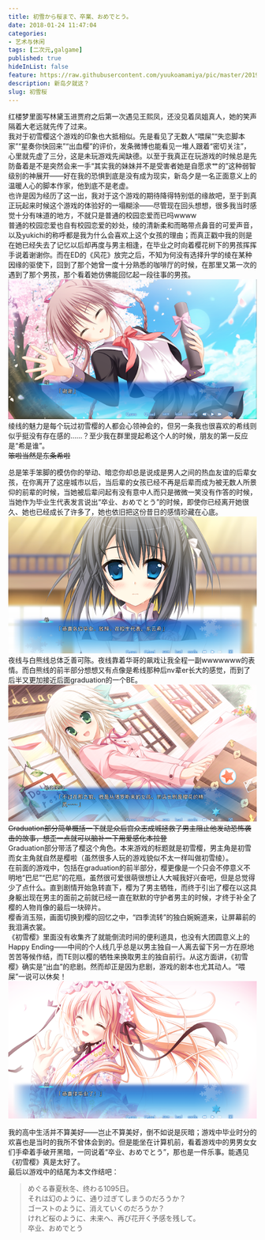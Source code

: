 ```yaml
---
title: 初雪から桜まで、卒業、おめでとう。
date: 2018-01-24 11:47:04
categories:
- 艺术与休闲
tags: [二次元,galgame]
published: true
hideInList: false
feature: https://raw.githubusercontent.com/yuukoamamiya/pic/master/20190508114834.png
description: 新岛夕就这？
slug: 初雪桜
---
```

红楼梦里面写林黛玉进贾府之后第一次遇见王熙凤，还没见着凤姐真人，她的笑声隔着大老远就先传了过来。  
我对于初雪樱这个游戏的印象也大抵相似。先是看见了无数人“喂屎”“失恋脚本家”“星奏你快回来”“出血樱”的评价，发条微博也能看见一堆人跟着“密切关注”，心里就先虚了三分，这是未玩游戏先闻缺德。以至于我真正在玩游戏的时候总是先防备着是不是突然会来一手“其实我的妹妹并不是受害者她是自愿求艹的”这种弱智级别的神展开——好在我的恐惧到底是没有成为现实，新岛夕是一名正面意义上的温暖人心的脚本作家，他到底不是老虚。  
也许是因为经历了这一出，我对于这个游戏的期待降得特别低的缘故吧，至于到真正玩起来时候这个游戏的体验好的一塌糊涂——尽管现在回头想想，很多我当时感觉十分有味道的地方，不就只是普通的校园恋爱而已吗wwww  
普通的校园恋爱也自有校园恋爱的妙处，绫的清新柔和而略带点鼻音的可爱声音，以及yukichi的称呼都是我为什么会喜欢上这个女孩的理由；而真正戳中我的则是在她已经失去了记忆以后却再度与男主相逢，在毕业之时向着樱花树下的男孩挥挥手说着谢谢你。而在ED的《风花》放完之后，不知为何没有选择升学的绫在某种因缘的驱使下，回到了那个她曾一度十分熟悉的咖啡厅的时候，在那里又第一次的遇到了那个男孩，那个看着她仿佛能回忆起一段往事的男孩。  
![](https://raw.githubusercontent.com/yuukoamamiya/pic/master/20190508115024.png)  
绫线的魅力是每个玩过初雪樱的人都会心领神会的，但另一条我也很喜欢的希线则似乎挺没有存在感的……？至少我在群里提起希这个人的时候，朋友的第一反应是“希是谁”。  
~~笨啦当然是东条希啦~~  

总是笨手笨脚的模仿你的举动、暗恋你却总是说成是男人之间的热血友谊的后辈女孩，在你离开了这座城市以后，当后辈的女孩已经不再是后辈而成为被无数人所景仰的前辈的时候，当她被后辈问起有没有意中人而只是微微一笑没有作答的时候，当她作为毕业生代表发言说出“卒业、おめでとう”的时候，即使你已经离开她很久、她也已经成长了许多了，她也依旧把这份昔日的感情珍藏在心底。  
![](https://raw.githubusercontent.com/yuukoamamiya/pic/master/20190508114958.png)  
夜线与白熊线总体乏善可陈。夜线靠着华哥的飙戏让我全程一副wwwwwww的表情。而白熊线的前半部分想想又有点像是希线那种后nv辈er长大的感觉，而到了后半又更加接近后面graduation的一个BE。  
![](https://raw.githubusercontent.com/yuukoamamiya/pic/master/20190508114913.png)  
~~Graduation部分简单概括一下就是众后宫众志成城拯救了男主阻止他发动恐怖袭击的故事，想歪一点就可以脑补一下用爱感化本拉登~~  
Graduation部分带活了樱这个角色。本来游戏的标题就是初雪樱，男主角是初雪而女主角就自然是樱啦（虽然很多人玩的游戏貌似不太一样叫做初雪绫）。   
在前面的游戏中，包括在graduation的前半部分，樱更像是一个只会不停意义不明地“巴尼”“巴尼”的花瓶，虽然很可爱很萌很想让人大喊我好兴奋吧，但是总觉得少了点什么。直到剧情开始急转直下，樱为了男主牺牲，而终于引出了樱在以这具身躯出现在男主的面前之前就已经一直在默默的守护者男主的时候，才终于补全了樱的人物肖像的最后一块碎片。   
樱香消玉殒，画面切换到樱的回忆之中，“四季流转”的独白婉婉道来，让屏幕前的我泪满衣裳。   
《初雪樱》里面没有收集齐了就能倒流时间的便利道具，也没有大团圆意义上的Happy Ending——中间的个人线几乎总是以男主独自一人离去留下另一方在原地苦苦等候作结，而TE则以樱的牺牲来换取男主的独自前行。从这方面讲，《初雪樱》确实是“出血”的悲剧。然而却正是因为悲剧，游戏的剧本也尤其动人。“喂屎”一说可以休矣！  
![](https://raw.githubusercontent.com/yuukoamamiya/pic/master/20190508114834.png)  

我的高中生活并不算美好——岂止不算美好，倒不如说是灰暗；游戏中毕业时分的欢喜也是当时的我所不曾体会到的。但是能坐在计算机前，看着游戏中的男男女女们手牵着手破开黑暗，一同说着“卒业、おめでとう”，那也是一件乐事。能遇见《初雪樱》真是太好了。   
最后以游戏中的结尾为本文作结吧：  

>めぐる春夏秋冬、终わる1095日。  
>それは幻のように、通り过ぎてしまうのだろうか？  
>ゴーストのように、消えていくのだろうか？  
>けれど桜のように、未来へ、再び花开く予感を残して。  
>卒业、おめでとう  
 
